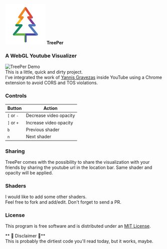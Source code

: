 
![TreePer Logo](/icons/icon128.png) **TreePer**

### A WebGL Youtube Visualizer
![TreePer Demo]("https://media.giphy.com/media/PyMlMbza22tqM/giphy.gif")  
This is a little, quick and dirty project.  
I've integrated the work of [Yannis Gravezas]("http://github.com/wizgrav/clubber") inside YouTube using a Chrome extension to avoid CORS and TOS violations.

### Controls

| Button | Action |
| --- | --- |
| `[` or `-` | Decrease video opacity |
| `]` or `+` | Increase video opacity |
| `b` | Previous shader |
| `n` | Next shader |


### Sharing

TreePer comes with the possibility to share the visualization with your friends by sharing the youtube url in the location bar. Same shader and opacity will be applied.

### Shaders  
I would like to add some other shaders.  
Feel free to fork and add/edit. Don't forget to send a PR.

### License

This program is free software and is distributed under an [MIT License](https://github.com/wizgrav/clubber/blob/master/LICENSE).

** :beer: Disclaimer :beer:**  
This is probably the dirtiest code you'll read today, but it works, maybe.  
